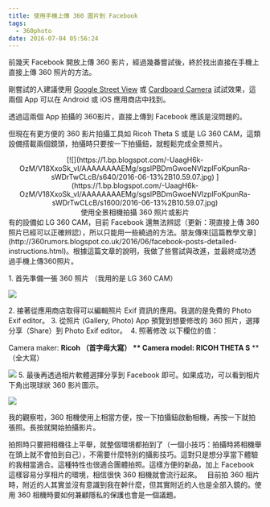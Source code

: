 ```yaml
---
title: 使用手機上傳 360 圖片到 Facebook
tags:
  - 360photo
date: 2016-07-04 05:56:24
---
```


前幾天 Facebook 開放上傳 360 影片，經過幾番嘗試後，終於找出直接在手機上直接上傳 360 照片的方法。

剛嘗試的人建議使用 [Google Street View](https://github.com/gasolin/webvrdemo/blob/gh-pages/Lab360Image.md) 或 [Cardboard Camera](https://github.com/gasolin/webvrdemo/blob/gh-pages/LabPanorama.md) 試試效果，這兩個 App 可以在 Android 或 iOS 應用商店中找到。

透過這兩個 App 拍攝的 360影片，直接上傳到 Facebook 應該是沒問題的。

但現在有更方便的 360 影片拍攝工具如 Ricoh Theta S 或是 LG 360 CAM，這類設備搭載兩個鏡頭，拍攝時只要按一下拍攝鈕，就輕鬆完成全景照片。

<div class="separator" style="clear: both; text-align: center;">[![](https://1.bp.blogspot.com/-UaagH6k-OzM/V18XxoSk_vI/AAAAAAAAEMg/sgslPBDmGwoeNVIzplFoKpunRa-sWDrTwCLcB/s640/2016-06-13%2B10.59.07.jpg) ](https://1.bp.blogspot.com/-UaagH6k-OzM/V18XxoSk_vI/AAAAAAAAEMg/sgslPBDmGwoeNVIzplFoKpunRa-sWDrTwCLcB/s1600/2016-06-13%2B10.59.07.jpg)</div><div class="separator" style="clear: both; text-align: center;">使用全景相機拍攝 360 照片或影片</div>
有的設備如 LG 360 CAM，目前 Facebook 還無法辨認（更新：現直接上傳 360 照片已經可以正確辨認），所以只能用一些繞過的方法。朋友傳來[這篇教學文章](http://360rumors.blogspot.co.uk/2016/06/facebook-posts-detailed-instructions.html)。根據這篇文章的說明，我做了些嘗試與改進，並最終成功透過手機上傳360照片。

1\. 首先準備一張 360 照片 （我用的是 LG 360 CAM）

[![](https://3.bp.blogspot.com/-vYbbKwCqZHU/V15VyI-P9ZI/AAAAAAAAELs/De5JfreicgM4iprWmEeRD74eIiqLdAzxwCLcB/s640/2016-06-12%2B06.42.34.png)](https://3.bp.blogspot.com/-vYbbKwCqZHU/V15VyI-P9ZI/AAAAAAAAELs/De5JfreicgM4iprWmEeRD74eIiqLdAzxwCLcB/s1600/2016-06-12%2B06.42.34.png)

2\. 接著從應用商店取得可以編輯照片 Exif 資訊的應用。我選的是免費的 Photo Exif editor。
3\. 從照片 (Gallery, Photo) App 預覽到想要修改的 360 照片，選擇分享（Share）到 Photo Exif editor。
&nbsp;4\. 照著修改 以下欄位的值：

Camera maker: **Ricoh **（首字母大寫）**
**
Camera model: **RICOH THETA S**** **（全大寫）

[![](https://1.bp.blogspot.com/-Oj_TnMi4gOo/V15V-GIQGqI/AAAAAAAAEL8/Y8mpHvEJ6ekCWxQpQoTaMo13_mO0uiyhwCLcB/s640/2016-06-12%2B06.42.55.png)](https://1.bp.blogspot.com/-Oj_TnMi4gOo/V15V-GIQGqI/AAAAAAAAEL8/Y8mpHvEJ6ekCWxQpQoTaMo13_mO0uiyhwCLcB/s1600/2016-06-12%2B06.42.55.png)
5\. 最後再透過相片軟體選擇分享到 Facebook 即可。如果成功，可以看到相片下角出現球狀 360 影片圖示。

[![](https://3.bp.blogspot.com/-QlivFrXBAH8/V15cHOpDbjI/AAAAAAAAEMQ/ArxXPl95BKUXm1koRXcVd9u8TJkoGr09gCLcB/s640/2016-06-13%2B07.08.05.png)](https://3.bp.blogspot.com/-QlivFrXBAH8/V15cHOpDbjI/AAAAAAAAEMQ/ArxXPl95BKUXm1koRXcVd9u8TJkoGr09gCLcB/s1600/2016-06-13%2B07.08.05.png)

我的觀察啦，360 相機使用上相當方便，按一下拍攝鈕啟動相機，再按一下就拍張照。長按就開始拍攝影片。

拍照時只要把相機往上平舉，就整個環境都拍到了（一個小技巧：拍攝時將相機舉在頭上就不會拍到自己），不需要什麼特別的攝影技巧。這對只是想分享當下體驗的我相當適合。這種特性也很適合團體拍照。這樣方便的新品，加上 Facebook 這樣容易分享相片的環境，相信很快 360 相機就會流行起來。
&nbsp; 
目前拍 360 相片時，附近的人其實並沒有意識到我在幹什麼，但其實附近的人也是全部入鏡的。使用 360 相機時要如何兼顧隱私的保護也會是一個議題。
